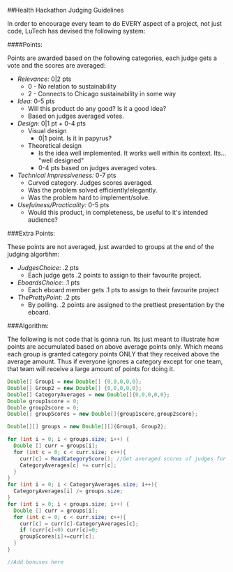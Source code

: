 ##Health Hackathon Judging Guidelines

In order to encourage every team to do EVERY aspect of a project, not just code, LuTech has devised the following system:

####Points:

Points are awarded based on the following categories, each judge gets a vote and the scores are averaged:

* _Relevance:_ 0|2 pts
	* 0 - No relation to sustainability
	* 2 - Connects to Chicago sustainability in some way
* _Idea:_ 0-5 pts
	* Will this product do any good?  Is it a good idea?
	* Based on judges averaged votes.
* _Design:_ 0|1 pt + 0-4 pts
	* Visual design
		* 0|1 point. Is it in papyrus?
	* Theoretical design
		* Is the idea well implemented. It works well within its context. Its... "well designed"
		* 0-4 pts based on judges averaged votes.
* _Technical Impressiveness:_ 0-7 pts
	* Curved category. Judges scores averaged.
	* Was the problem solved efficiently/elegantly.
	* Was the problem hard to implement/solve.
* _Usefulness/Practicality:_ 0-5 pts
	* Would this product, in completeness, be useful to it's intended audience?

###Extra Points:

These points are not averaged, just awarded to groups at the end of the judging algortihm:

* _JudgesChoice_: .2 pts
  * Each judge gets .2 points to assign to their favourite project.
* _EboardsChoice_: .1 pts
  * Each eboard member gets .1 pts to assign to their favourite project
* _ThePrettyPoint_: .2 pts
  * By polling. .2 points are assigned to the prettiest presentation by the eboard.

###Algorithm:

The following is not code that is gonna run. Its just meant to illustrate how points are accumulated based on above average points only. Which means each group is granted category points ONLY that they received above the average amount. Thus if everyone ignores a category except for one team, that team will receive a large amount of points for doing it.

```java
Double[] Group1 = new Double[] {0,0,0,0,0};
Double[] Group2 = new Double[] {0,0,0,0,0};
Double[] CategoryAverages = new Double[]{0,0,0,0,0};
Double group1score = 0;
Double group2score = 0;
Double[] groupScores = new Double[]{group1score,group2score};

Double[][] groups = new Double[][]{Group1, Group2};

for (int i = 0; i < groups.size; i++) {
  Double [] curr = groups[i];
  for (int c = 0; c < curr.size; c++){
    curr[c] = ReadCategoryScore(); //Get averaged scores of judges for the group for the category
    CategoryAverages[c] += curr[c];
  }
}
for (int i = 0; i < CategoryAverages.size; i++){
  CategoryAverages[i] /= groups.size;
}
for (int i = 0; i < groups.size; i++) {
  Double [] curr = groups[i];
  for (int c = 0; c < curr.size; c++){
    curr[c] = curr[c]-CategoryAverages[c];
    if (curr[c]<0) curr[c]=0;
    groupScores[i]+=curr[c];
  }
}

//Add bonuses here
```
